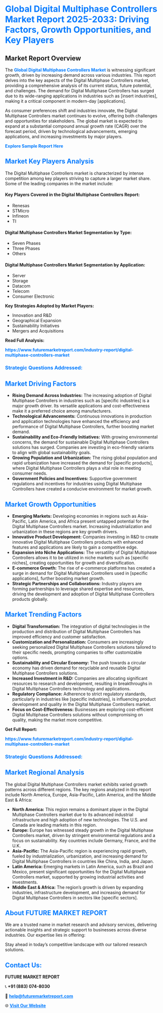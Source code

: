 <h1 style="color: #007BFF;">Global Digital Multiphase Controllers Market Report 2025-2033: Driving Factors, Growth Opportunities, and Key Players</h1>

<section id="overview">
<h2>Market Report Overview</h2>
<p>The <a href="https://www.futuremarketreport.com/industry-report/digital-multiphase-controllers-market" style="color: #007BFF; text-decoration: none;"><strong>Global Digital Multiphase Controllers Market</strong></a> is witnessing significant growth, driven by increasing demand across various industries. This report delves into the key aspects of the Digital Multiphase Controllers market, providing a comprehensive analysis of its current status, future potential, and challenges. The demand for Digital Multiphase Controllers has surged due to its wide-ranging applications in industries such as [insert industries], making it a critical component in modern-day [applications].</p>
<p>As consumer preferences shift and industries innovate, the Digital Multiphase Controllers market continues to evolve, offering both challenges and opportunities for stakeholders. The global market is expected to expand at a substantial compound annual growth rate (CAGR) over the forecast period, driven by technological advancements, emerging applications, and increasing investments by major players.</p>
</section>

<section id="overview">
<p><a href="https://www.futuremarketreport.com/request-sample/reportId=43282" style="color: #007BFF; text-decoration: none;"><strong>Explore Sample Report Here</strong></a></p>
</section>

<section id="key-players">
<h2 style="color: #007BFF;">Market Key Players Analysis</h2>
<p>The Digital Multiphase Controllers market is characterized by intense competition among key players striving to capture a larger market share. Some of the leading companies in the market include:</p>
<h4>Key Players Covered in the Digital Multiphase Controllers Report:</h4>
<ul><li>Renesas</li><li>STMicro</li><li>Infineon</li><li>TI</li></ul>
<h4>Digital Multiphase Controllers Market Segmentation by Type:</h4>
<ul><li>Seven Phases</li><li>Three Phases</li><li>Others</li></ul>

<h4>Digital Multiphase Controllers Market Segmentation by Application:</h4>
<ul><li>Server</li><li>Storage</li><li>Datacom</li><li>Telecom</li><li>Consumer Electronic</li></ul>
<p><strong>Key Strategies Adopted by Market Players:</strong></p>
<ul>
<li>Innovation and R&D</li>
<li>Geographical Expansion</li>
<li>Sustainability Initiatives</li>
<li>Mergers and Acquisitions</li>
</ul>
</section>

<section>
<p><strong>Read Full Analysis: </strong></p><a href="https://www.futuremarketreport.com/industry-report/digital-multiphase-controllers-market" style="color: #007BFF; text-decoration: none;"><strong>https://www.futuremarketreport.com/industry-report/digital-multiphase-controllers-market</strong></a>
<h3 style="color: #007BFF;">Strategic Questions Addressed:</h3>
</section>

<section id="driving-factors">
<h2 style="color: #007BFF;">Market Driving Factors</h2>
<ul>
<li><strong>Rising Demand Across Industries:</strong> The increasing adoption of Digital Multiphase Controllers in industries such as [specific industries] is a major growth driver. Its versatile applications and cost-effectiveness make it a preferred choice among manufacturers.</li>
<li><strong>Technological Advancements:</strong> Continuous innovations in production and application technologies have enhanced the efficiency and performance of Digital Multiphase Controllers, further boosting market demand.</li>
<li><strong>Sustainability and Eco-Friendly Initiatives:</strong> With growing environmental concerns, the demand for sustainable Digital Multiphase Controllers solutions has surged. Companies are investing in eco-friendly variants to align with global sustainability goals.</li>
<li><strong>Growing Population and Urbanization:</strong> The rising global population and rapid urbanization have increased the demand for [specific products], where Digital Multiphase Controllers plays a vital role in meeting consumer needs.</li>
<li><strong>Government Policies and Incentives:</strong> Supportive government regulations and incentives for industries using Digital Multiphase Controllers have created a conducive environment for market growth.</li>
</ul>
</section>

<section id="growth-opportunities">
<h2 style="color: #007BFF;">Market Growth Opportunities</h2>
<ul>
<li><strong>Emerging Markets:</strong> Developing economies in regions such as Asia-Pacific, Latin America, and Africa present untapped potential for the Digital Multiphase Controllers market. Increasing industrialization and urbanization in these regions are key growth drivers.</li>
<li><strong>Innovative Product Development:</strong> Companies investing in R&D to create innovative Digital Multiphase Controllers products with enhanced features and applications are likely to gain a competitive edge.</li>
<li><strong>Expansion into Niche Applications:</strong> The versatility of Digital Multiphase Controllers allows it to be utilized in niche markets such as [specific niches], creating opportunities for growth and diversification.</li>
<li><strong>E-commerce Growth:</strong> The rise of e-commerce platforms has created a surge in demand for Digital Multiphase Controllers used in [specific applications], further boosting market growth.</li>
<li><strong>Strategic Partnerships and Collaborations:</strong> Industry players are forming partnerships to leverage shared expertise and resources, driving the development and adoption of Digital Multiphase Controllers products globally.</li>
</ul>
</section>

<section id="trending-factors">
<h2 style="color: #007BFF;">Market Trending Factors</h2>
<ul>
<li><strong>Digital Transformation:</strong> The integration of digital technologies in the production and distribution of Digital Multiphase Controllers has improved efficiency and customer satisfaction.</li>
<li><strong>Customization and Personalization:</strong> Consumers are increasingly seeking personalized Digital Multiphase Controllers solutions tailored to their specific needs, prompting companies to offer customizable options.</li>
<li><strong>Sustainability and Circular Economy:</strong> The push towards a circular economy has driven demand for recyclable and reusable Digital Multiphase Controllers solutions.</li>
<li><strong>Increased Investment in R&D:</strong> Companies are allocating significant resources to research and development, resulting in breakthroughs in Digital Multiphase Controllers technology and applications.</li>
<li><strong>Regulatory Compliance:</strong> Adherence to strict regulatory standards, particularly in industries like [specific industries], is influencing product development and quality in the Digital Multiphase Controllers market.</li>
<li><strong>Focus on Cost-Effectiveness:</strong> Businesses are exploring cost-efficient Digital Multiphase Controllers solutions without compromising on quality, making the market more competitive.</li>
</ul>
</section>

<section>
<p><strong>Get Full Report: </strong></p><a href="https://www.futuremarketreport.com/industry-report/digital-multiphase-controllers-market" style="color: #007BFF; text-decoration: none;"><strong>https://www.futuremarketreport.com/industry-report/digital-multiphase-controllers-market</strong></a>
<h3 style="color: #007BFF;">Strategic Questions Addressed:</h3>
</section>


<section id="regional-analysis">
<h2 style="color: #007BFF;">Market Regional Analysis</h2>
<p>The global Digital Multiphase Controllers market exhibits varied growth patterns across different regions. The key regions analyzed in this report include North America, Europe, Asia-Pacific, Latin America, and the Middle East & Africa:</p>
<ul>
<li><strong>North America:</strong> This region remains a dominant player in the Digital Multiphase Controllers market due to its advanced industrial infrastructure and high adoption of new technologies. The U.S. and Canada are leading markets in this region.</li>
<li><strong>Europe:</strong> Europe has witnessed steady growth in the Digital Multiphase Controllers market, driven by stringent environmental regulations and a focus on sustainability. Key countries include Germany, France, and the U.K.</li>
<li><strong>Asia-Pacific:</strong> The Asia-Pacific region is experiencing rapid growth, fueled by industrialization, urbanization, and increasing demand for Digital Multiphase Controllers in countries like China, India, and Japan.</li>
<li><strong>Latin America:</strong> Emerging markets in Latin America, such as Brazil and Mexico, present significant opportunities for the Digital Multiphase Controllers market, supported by growing industrial activities and investments.</li>
<li><strong>Middle East & Africa:</strong> The region’s growth is driven by expanding industries, infrastructure development, and increasing demand for Digital Multiphase Controllers in sectors like [specific sectors].</li>
</ul>
</section>

<footer>
<h2 style="color: #007BFF;">About FUTURE MARKET REPORT</h2>
<p>We are a trusted name in market research and advisory services, delivering actionable insights and strategic support to businesses across diverse industries. Our expertise lies in offering:</p>

<p>Stay ahead in today’s competitive landscape with our tailored research solutions.</p>

<h2 style="color: #007BFF;">Contact Us:</h2>
<p><strong>FUTURE MARKET REPORT</strong></p>
<p>📞 <strong>+91 (883) 074-8030</strong></p>
<p>📧 <strong><a href="mailto:help@futuremarketreport.com" style="color: #007BFF;">help@futuremarketreport.com</a></strong></p>
<p>🌐 <strong><a href="https://www.futuremarketreport.com/" style="color: #007BFF;">Visit Our Website</a></strong></p>
</footer>